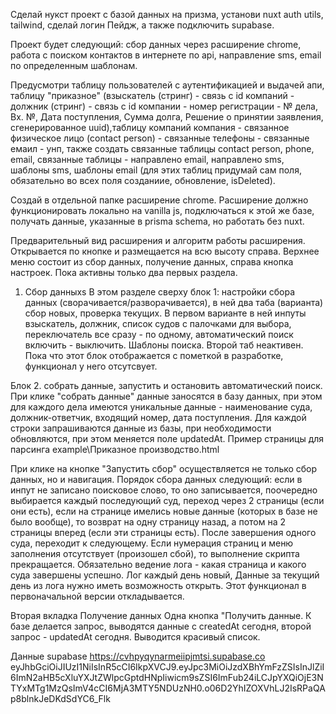 Сделай нукст проект с базой данных на призма, установи nuxt auth utils, tailwind, сделай логин Пейдж, а также подключить supabase.

Проект будет следующий: сбор данных через расширение chrome, работа с поиском контактов в интернете по api, направление sms, email по определенным шаблонам.

Предусмотри таблицу пользователей с аутентификацией и выдачей апи, таблицу "приказное" (взыскатель (стринг) - связь с id компаний - должник (стринг) - связь с id компании - номер регистрации - № дела, Вх. №, Дата поступления, Сумма долга, Решение о принятии заявления, сгенерированное uuid),таблицу компаний компания - связанное физическое лицо (contact person) - связанные телефоны - связанные емаил - унп, также создать связанные таблицы contact person, phone, email, связанные таблицы - направлено email, направлено sms, шаблоны sms, шаблоны email (для этих таблиц придумай сам поля, обязательно во всех поля созданиие, обновление, isDeleted).



Создай в отдельной папке расширение chrome. Расширение должно функционировать локально на vanilla js, подключаться к этой же базе, получать данные, указанные в prisma schema, но работать без nuxt.

Предварительный вид расширения и алгоритм работы расширения. Открывается по кнопке и размещается на всю высоту справа. Верхнее меню состоит из сбор данных, получение данных, справа кнопка настроек. Пока активны только два первых раздела.

1) Сбор данныхs
В этом разделе сверху блок 1: настройки сбора данных (сворачивается/разворачивается), в ней два таба (варианта) сбор новых, проверка текущих. В первом варианте в ней инпуты взыскатель, должник, список судов с палочками для выбора, переключатель все сразу - по одному, автоматический поиск включить - выключить. Шаблоны поиска. Второй таб неактивен. Пока что этот блок отображается с пометкой в разработке, функционал у него отсутсвует.

Блок 2. собрать данные, запустить и остановить автоматический поиск.
При клике "собрать данные" данные заносятся в базу данных, при этом для каждого дела имеются уникальные данные - наименование суда, должник-ответчик, входящий номер, дата поступления. Для каждой строки запрашиваются данные из базы, при необходимости обновляются, при этом меняется поле updatedAt. Пример страницы для парсинга example\Приказное производство.html

При клике на кнопке "Запустить сбор" осуществляется не только сбор данных, но и навигация. Порядок сбора данных следующий:
если в инпут не записано поисковое слово, то оно записывается, поочередно выбирается каждый последующий суд, переход через 2 страницы (если они есть), если на странице имелись новые данные (которых в базе не было вообще), то возврат на одну страницу назад, а потом на 2 страницы вперед (если эти страницы есть). После завершения одного суда, переходит к следующему. Если нумерация страниц и меню заполнения отсутствует (произошел сбой), то выполнение скрипта прекращается. 
Обязательно ведение лога - какая страница и какого суда завершены успешно. Лог каждый день новый, Данные за текущий день из лога нужно иметь возможность открыть.
Этот функционал в первоначальной версии откладывается.
 
Вторая вкладка Получение данных
Одна кнопка "Получить данные.
К базе делается запрос, выводятся данные с createdAt сегодня, второй запрос - updatedAt сегодня. Выводится красивый список.

Данные supabase
https://cvhpyqynarmeiipjmtsi.supabase.co
eyJhbGciOiJIUzI1NiIsInR5cCI6IkpXVCJ9.eyJpc3MiOiJzdXBhYmFzZSIsInJlZiI6ImN2aHB5cXluYXJtZWlpcGptdHNpIiwicm9sZSI6ImFub24iLCJpYXQiOjE3NTYxMTg1MzQsImV4cCI6MjA3MTY5NDUzNH0.o06D2YhIZOXVhLJ2IsRPaQAp8blnkJeDKdSdYC6_Flk